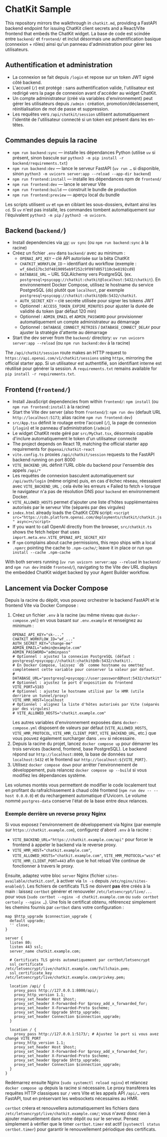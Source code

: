 # ChatKit Sample

This repository mirrors the walkthrough in `chatkit.md`, providing a FastAPI backend endpoint for issuing ChatKit client secrets and a React/Vite frontend that embeds the ChatKit widget. La base de code est scindée entre `backend/` et `frontend/` et inclut désormais une authentification basique (connexion + rôles) ainsi qu'un panneau d'administration pour gérer les utilisateurs.

## Authentification et administration

- La connexion se fait depuis `/login` et repose sur un token JWT signé côté backend.
- L'accueil (`/`) est protégé : sans authentification valide, l'utilisateur est redirigé vers la page de connexion avant d'accéder au widget ChatKit.
- Un compte administrateur (créé via variables d'environnement) peut gérer les utilisateurs depuis `/admin` : création, promotion/déclassement, réinitialisation de mot de passe et suppression.
- Les requêtes vers `/api/chatkit/session` utilisent automatiquement l'identité de l'utilisateur connecté si un token est présent dans les en-têtes.

## Commandes depuis la racine

- `npm run backend:sync` — installe les dépendances Python (utilise `uv` si présent, sinon bascule sur `python3 -m pip install -r backend/requirements.txt`)
- `npm run backend:dev` — lance le serveur FastAPI (`uv run …` si disponible, sinon `python3 -m uvicorn server:app --reload --app-dir backend`)
- `npm run frontend:install` — installe les dépendances npm de `frontend/`
- `npm run frontend:dev` — lance le serveur Vite
- `npm run frontend:build` — construit le bundle de production
- `npm run frontend:preview` — aperçu local du bundle

Les scripts utilisent `uv` et `npm` en ciblant les sous-dossiers, évitant ainsi les `cd`. Si `uv` n'est pas installé, les commandes tombent automatiquement sur l'équivalent `python3 -m pip` / `python3 -m uvicorn`.

## Backend (`backend/`)

- Install dependencies via [uv](https://github.com/astral-sh/uv): `uv sync` (ou `npm run backend:sync` à la racine)
- Créez un fichier `.env` dans `backend/` avec au minimum :
  - `OPENAI_API_KEY` – clé API autorisée sur la bêta ChatKit
  - `CHATKIT_WORKFLOW_ID` – identifiant du workflow (exemple : `wf_68e517bc3df4819095eb9f252c9f097d057110cbe8192cd9`)
  - `DATABASE_URL` – URL SQLAlchemy vers PostgreSQL (ex. `postgresql+psycopg://chatkit:chatkit@localhost:5432/chatkit`). En
    environnement Docker Compose, utilisez le hostname du service PostgreSQL (`db`) plutôt que `localhost`, par exemple
    `postgresql+psycopg://chatkit:chatkit@db:5432/chatkit`.
  - `AUTH_SECRET_KEY` – clé secrète utilisée pour signer les tokens JWT
  - Optionnel : `ACCESS_TOKEN_EXPIRE_MINUTES` pour ajuster la durée de validité du token (par défaut 120 min)
  - Optionnel : `ADMIN_EMAIL` et `ADMIN_PASSWORD` pour provisionner automatiquement un compte administrateur au démarrage
  - Optionnel : `DATABASE_CONNECT_RETRIES` / `DATABASE_CONNECT_DELAY` pour ajuster la stratégie d'attente au démarrage
- Start the dev server from the `backend/` directory: `uv run uvicorn server:app --reload` (ou `npm run backend:dev` à la racine)

The `/api/chatkit/session` route makes an HTTP request to `https://api.openai.com/v1/chatkit/sessions` using `httpx`, mirroring the official starter app. Si un utilisateur est authentifié, son identifiant interne est réutilisé pour générer la session. A `requirements.txt` remains available for `pip install -r requirements.txt`.

## Frontend (`frontend/`)

- Install JavaScript dependencies from within `frontend/`: `npm install` (ou `npm run frontend:install` à la racine)
- Start the Vite dev server (also from `frontend/`): `npm run dev` (default URL `http://localhost:5173`; alias racine `npm run frontend:dev`)
- `src/App.tsx` définit le routage entre l'accueil (`/`), la page de connexion (`/login`) et le panneau d'administration (`/admin`)
- Le widget ChatKit reste géré par `src/MyChat.tsx`, désormais capable d'inclure automatiquement le token d'un utilisateur connecté
- The project depends on React 19, matching the official starter app requirements for `@openai/chatkit-react`
- `vite.config.ts` proxies `/api/chatkit/session` requests to the FastAPI backend running on port 8000
- `VITE_BACKEND_URL` définit l'URL cible du backend pour l'ensemble des appels `/api/*`
- Les requêtes de connexion basculent automatiquement sur `/api/auth/login` (même origine) puis, en cas d'échec réseau, réessaient avec `VITE_BACKEND_URL` ; cela évite les erreurs « Failed to fetch » lorsque le navigateur n'a pas de résolution DNS pour `backend` en environnement Docker.
- `VITE_ALLOWED_HOSTS` permet d'ajouter une liste d'hôtes supplémentaires autorisés par le serveur Vite (séparés par des virgules)
- `index.html` already loads the ChatKit CDN script: `<script src="https://cdn.platform.openai.com/deployments/chatkit/chatkit.js" async></script>`
- If you want to call OpenAI directly from the browser, `src/chatkit.ts` shows the fetch helper that uses `import.meta.env.VITE_OPENAI_API_SECRET_KEY`
- If `npm` complains about cache permissions, this repo ships with a local `.npmrc` pointing the cache to `.npm-cache/`; leave it in place or run `npm install --cache .npm-cache`

With both servers running (`uv run uvicorn server:app --reload` in `backend/` and `npm run dev` inside `frontend/`), navigating to the Vite dev URL displays the embedded ChatKit widget backed by your Agent Builder workflow.

## Lancement via Docker Compose

Depuis la racine du dépôt, vous pouvez orchestrer le backend FastAPI et le frontend Vite via Docker Compose :

1. Créez un fichier `.env` à la racine (au même niveau que `docker-compose.yml`) en vous basant sur `.env.example` et renseignez au minimum :
   ```env
   OPENAI_API_KEY="sk-..."
   CHATKIT_WORKFLOW_ID="wf_..."
   AUTH_SECRET_KEY="change-me"
   ADMIN_EMAIL="admin@example.com"
   ADMIN_PASSWORD="adminpass"
   # Optionnel : ajustez la connexion PostgreSQL (défaut : postgresql+psycopg://chatkit:chatkit@db:5432/chatkit).
   # En Docker Compose, laissez `db` comme hostname ou omettez complètement cette variable pour conserver la valeur par défaut.
   # DATABASE_URL="postgresql+psycopg://user:password@host:5432/chatkit"
   # Optionnel : ajustez le port d'exposition du frontend
   VITE_PORT=5183
   # Optionnel : ajustez le hostname utilisé par le HMR (utile derrière un tunnel/proxy)
   VITE_HMR_HOST=localhost
   # Optionnel : alignez la liste d'hôtes autorisés par Vite (séparés par des virgules)
   # VITE_ALLOWED_HOSTS="chatkit.example.com"
   ```
   Les autres variables d'environnement exposées dans `docker-compose.yml` disposent de valeurs par défaut (`VITE_ALLOWED_HOSTS`, `VITE_HMR_PROTOCOL`, `VITE_HMR_CLIENT_PORT`, `VITE_BACKEND_URL`, etc.) que vous pouvez également surcharger dans `.env` si nécessaire.
2. Depuis la racine du projet, lancez `docker compose up` pour démarrer les trois services (backend, frontend, base PostgreSQL). Le backend répond sur `http://localhost:8000`, la base de données sur `localhost:5432` et le frontend sur `http://localhost:${VITE_PORT}`.
3. Utilisez `docker compose down` pour arrêter l'environnement de développement, puis relancez `docker compose up --build` si vous modifiez les dépendances système.

Les volumes montés vous permettent de modifier le code localement tout en profitant du rafraîchissement à chaud côté frontend (`npm run dev -- --host 0.0.0.0`) et du rechargement automatique d'Uvicorn. Le volume nommé `postgres-data` conserve l'état de la base entre deux relances.

### Exemple derrière un reverse proxy Nginx

Si vous exposez l'environnement de développement via Nginx (par exemple sur `https://chatkit.example.com`), configurez d'abord `.env` à la racine :

- `VITE_BACKEND_URL="https://chatkit.example.com/api"` pour forcer le frontend à appeler le backend via le reverse proxy.
- `VITE_HMR_HOST="chatkit.example.com"`, `VITE_ALLOWED_HOSTS="chatkit.example.com"`, `VITE_HMR_PROTOCOL="wss"` et `VITE_HMR_CLIENT_PORT=443` afin que le hot reload Vite continue de fonctionner à travers le proxy.

Ensuite, adaptez votre bloc `server` Nginx (fichier `sites-available/chatkit.conf`, à activer via `ln -s` depuis `/etc/nginx/sites-enabled/`). Les fichiers de certificats TLS ne doivent **pas** être créés à la main : laissez `certbot` générer et renouveler `/etc/letsencrypt/live/...` pour vous (`sudo certbot --nginx -d chatkit.example.com` ou `sudo certbot certonly --nginx …`). Une fois le certificat obtenu, référencez simplement les chemins fournis par `certbot` dans votre configuration :

```nginx
map $http_upgrade $connection_upgrade {
  default upgrade;
  '' close;
}

server {
  listen 80;
  listen 443 ssl;
  server_name chatkit.example.com;

  # Certificats TLS gérés automatiquement par certbot/letsencrypt
  ssl_certificate     /etc/letsencrypt/live/chatkit.example.com/fullchain.pem;
  ssl_certificate_key /etc/letsencrypt/live/chatkit.example.com/privkey.pem;

  location /api/ {
    proxy_pass http://127.0.0.1:8000/api/;
    proxy_http_version 1.1;
    proxy_set_header Host $host;
    proxy_set_header X-Forwarded-For $proxy_add_x_forwarded_for;
    proxy_set_header X-Forwarded-Proto $scheme;
    proxy_set_header Upgrade $http_upgrade;
    proxy_set_header Connection $connection_upgrade;
  }

  location / {
    proxy_pass http://127.0.0.1:5173/; # Ajustez le port si vous avez changé VITE_PORT
    proxy_http_version 1.1;
    proxy_set_header Host $host;
    proxy_set_header X-Forwarded-For $proxy_add_x_forwarded_for;
    proxy_set_header X-Forwarded-Proto $scheme;
    proxy_set_header Upgrade $http_upgrade;
    proxy_set_header Connection $connection_upgrade;
  }
}
```

Redémarrez ensuite Nginx (`sudo systemctl reload nginx`) et relancez `docker compose up` depuis la racine si nécessaire. Le proxy transférera les requêtes HTTP classiques sur `/` vers Vite et les appels API `/api/…` vers FastAPI, tout en préservant les websockets nécessaires au HMR.

`certbot` créera et renouvellera automatiquement les fichiers dans `/etc/letsencrypt/live/chatkit.example.com/`; vous n'avez donc rien à ajouter manuellement dans votre dépôt ou sur le serveur. Pensez simplement à vérifier que le timer `certbot.timer` est actif (`systemctl status certbot.timer`) pour garantir le renouvellement périodique des certificats.
